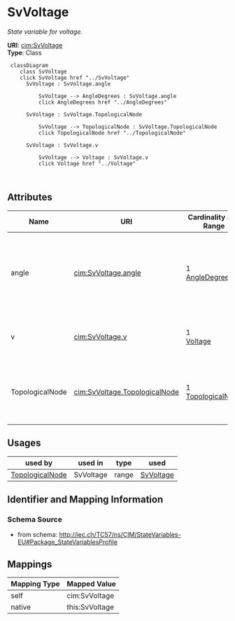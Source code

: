 # SvVoltage


_State variable for voltage._





**URI**: [cim:SvVoltage](http://iec.ch/TC57/CIM100#SvVoltage)<br />
**Type**: Class




```mermaid
 classDiagram
    class SvVoltage
    click SvVoltage href "../SvVoltage"
      SvVoltage : SvVoltage.angle
        
          SvVoltage --> AngleDegrees : SvVoltage.angle
          click AngleDegrees href "../AngleDegrees"
        
      SvVoltage : SvVoltage.TopologicalNode
        
          SvVoltage --> TopologicalNode : SvVoltage.TopologicalNode
          click TopologicalNode href "../TopologicalNode"
        
      SvVoltage : SvVoltage.v
        
          SvVoltage --> Voltage : SvVoltage.v
          click Voltage href "../Voltage"
        
      
```




<!-- no inheritance hierarchy -->


## Attributes


| Name | URI | Cardinality and Range | Description | Inheritance |
| ---  | --- | --- | --- | --- |
| angle | [cim:SvVoltage.angle](http://iec.ch/TC57/CIM100#SvVoltage.angle) | 1 <br />  [AngleDegrees](AngleDegrees.md)  | The voltage angle of the topological node complex voltage with respect to sys... | direct |
| v | [cim:SvVoltage.v](http://iec.ch/TC57/CIM100#SvVoltage.v) | 1 <br />  [Voltage](Voltage.md)  | The voltage magnitude at the topological node | direct |
| TopologicalNode | [cim:SvVoltage.TopologicalNode](http://iec.ch/TC57/CIM100#SvVoltage.TopologicalNode) | 1 <br />  [TopologicalNode](TopologicalNode.md)  | The topological node associated with the voltage state | direct |





## Usages

| used by | used in | type | used |
| ---  | --- | --- | --- |
| [TopologicalNode](TopologicalNode.md) | SvVoltage | range | [SvVoltage](SvVoltage.md) |






## Identifier and Mapping Information







### Schema Source


* from schema: http://iec.ch/TC57/ns/CIM/StateVariables-EU#Package_StateVariablesProfile





## Mappings

| Mapping Type | Mapped Value |
| ---  | ---  |
| self | cim:SvVoltage |
| native | this:SvVoltage |




